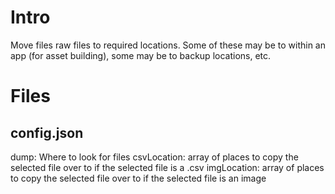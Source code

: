 # Intro
Move files raw files to required locations. Some of these may be to within an app (for asset building), some may be to backup locations, etc.
# Files
## config.json
dump: Where to look for files
csvLocation: array of places to copy the selected file over to if the selected file is a .csv
imgLocation: array of places to copy the selected file over to if the selected file is an image